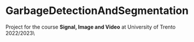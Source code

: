 # GarbageDetectionAndSegmentation
Project for the course **Signal, Image and Video** at University of Trento 2022/2023\\
